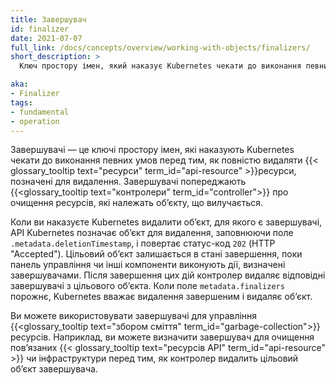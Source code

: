 ```yaml
---
title: Завершувач
id: finalizer
date: 2021-07-07
full_link: /docs/concepts/overview/working-with-objects/finalizers/
short_description: >
  Ключ простору імен, який наказує Kubernetes чекати до виконання певних умов перед тим, як повністю видалити обʼєкт, позначений для видалення.

aka:
- Finalizer
tags:
- fundamental
- operation
---
```


Завершувачі — це ключі простору імен, які наказують Kubernetes чекати до виконання певних умов перед тим, як повністю видаляти {{< glossary_tooltip text="ресурси" term_id="api-resource" >}}ресурси, позначені для видалення. Завершувачі попереджають {{<glossary_tooltip text="контролери" term_id="controller">}} про очищення ресурсів, які належать обʼєкту, що вилучається.

<!--more-->

Коли ви наказуєте Kubernetes видалити обʼєкт, для якого є завершувачі, API Kubernetes позначає обʼєкт для видалення, заповнюючи поле `.metadata.deletionTimestamp`, і повертає статус-код `202` (HTTP "Accepted"). Цільовий обʼєкт залишається в стані завершення, поки панель управління чи інші компоненти виконують дії, визначені завершувачами. Після завершення цих дій контролер видаляє відповідні завершувачі з цільового обʼєкта. Коли поле `metadata.finalizers` порожнє, Kubernetes вважає видалення завершеним і видаляє обʼєкт.

Ви можете використовувати завершувачі для управління {{<glossary_tooltip text="збором сміття" term_id="garbage-collection">}} ресурсів. Наприклад, ви можете визначити завершувач для очищення повʼязаних {{< glossary_tooltip text="ресурсів API" term_id="api-resource" >}} чи інфраструктури перед тим, як контролер видалить цільовий обʼєкт завершувача.
